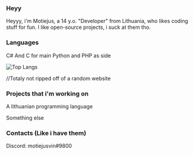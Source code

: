 ### Heyy
    
  Heyyy, i'm Motiejus, a 14 y.o. "Developer" from Lithuania, who likes coding stuff for fun. I like open-source projects, i suck at them tho.

### Languages
  C# And C for main
  Python and PHP as side
  
  
![Top Langs](https://github-readme-stats.vercel.app/api/top-langs/?username=motiejusvin)


  //Totaly not ripped off of a random website
### Projects that i'm working on
   A lithuanian programming language
   
   Something else
### Contacts (Like i have them)
   Discord: motiejusvin#9800
